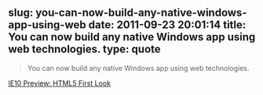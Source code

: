 slug: you-can-now-build-any-native-windows-app-using-web
date: 2011-09-23 20:01:14
title: You can now build any native Windows app using web technologies.
type: quote
---

> You can now build any native Windows app using web technologies.

[IE10 Preview: HTML5 First Look](http://www.sencha.com/blog/ie10-preview-html5-first-look/)
